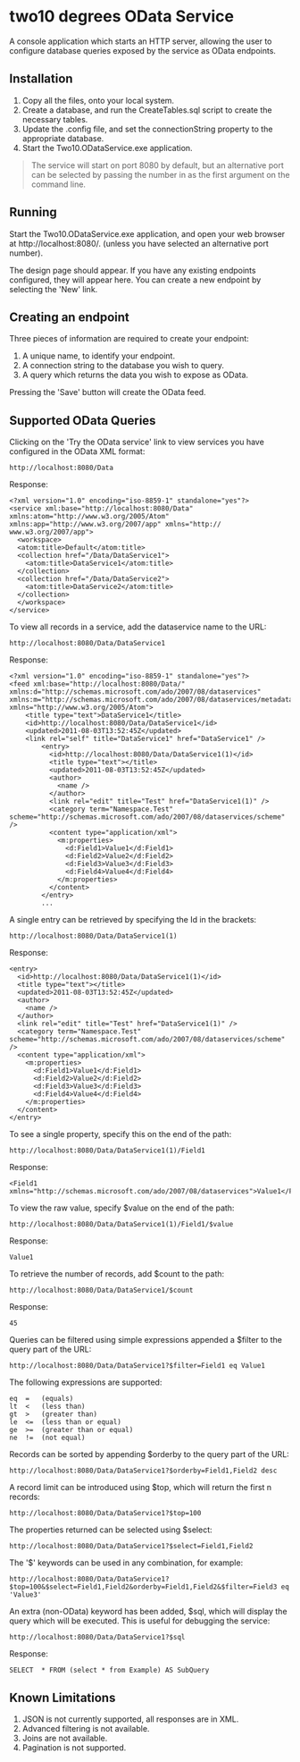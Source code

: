 two10 degrees OData Service
===========================

A console application which starts an HTTP server, allowing the user to configure database queries exposed by the service as OData endpoints.

Installation
------------

1. Copy all the files, onto your local system.
2. Create a database, and run the CreateTables.sql script to create the necessary tables.
3. Update the .config file, and set the connectionString property to the appropriate database.
4. Start the Two10.ODataService.exe application.

 > The service will start on port 8080 by default, but an alternative port can be selected by passing the number in as the first argument on the command line.

Running
-------

Start the Two10.ODataService.exe application, and open your web browser at http://localhost:8080/. (unless you have selected an alternative port number). 

The design page should appear. If you have any existing endpoints configured, they will appear here. You can create a new endpoint by selecting the 'New' link. 

Creating an endpoint
--------------------

Three pieces of information are required to create your endpoint:

1. A unique name, to identify your endpoint.
2. A connection string to the database you wish to query.
3. A query which returns the data you wish to expose as OData.

Pressing the 'Save' button will create the OData feed.

Supported OData Queries
-----------------------

Clicking on the 'Try the OData service' link to view services you have configured in the OData XML format:

	http://localhost:8080/Data

Response:

	<?xml version="1.0" encoding="iso-8859-1" standalone="yes"?>
	<service xml:base="http://localhost:8080/Data" xmlns:atom="http://www.w3.org/2005/Atom" xmlns:app="http://www.w3.org/2007/app" xmlns="http:// www.w3.org/2007/app">
	  <workspace>
	  <atom:title>Default</atom:title>
	  <collection href="/Data/DataService1">
	    <atom:title>DataService1</atom:title>
	  </collection>
	  <collection href="/Data/DataService2">
	    <atom:title>DataService2</atom:title>
	  </collection>
	  </workspace>
	</service>

To view all records in a service, add the dataservice name to the URL: 

	http://localhost:8080/Data/DataService1

Response:

	<?xml version="1.0" encoding="iso-8859-1" standalone="yes"?>
	<feed xml:base="http://localhost:8080/Data/" xmlns:d="http://schemas.microsoft.com/ado/2007/08/dataservices" xmlns:m="http://schemas.microsoft.com/ado/2007/08/dataservices/metadata" xmlns="http://www.w3.org/2005/Atom">
		<title type="text">DataService1</title>
		<id>http://localhost:8080/Data/DataService1</id>
		<updated>2011-08-03T13:52:45Z</updated>
		<link rel="self" title="DataService1" href="DataService1" />
		    <entry>
		      <id>http://localhost:8080/Data/DataService1(1)</id>
		      <title type="text"></title>
		      <updated>2011-08-03T13:52:45Z</updated>
		      <author>
		        <name />
		      </author>
		      <link rel="edit" title="Test" href="DataService1(1)" />
		      <category term="Namespace.Test" scheme="http://schemas.microsoft.com/ado/2007/08/dataservices/scheme" />
		      <content type="application/xml">
		        <m:properties>
		          <d:Field1>Value1</d:Field1>
		          <d:Field2>Value2</d:Field2>
		          <d:Field3>Value3</d:Field3>
		          <d:Field4>Value4</d:Field4>
		        </m:properties>
		      </content>
		    </entry>
		    ...

A single entry can be retrieved by specifying the Id in the brackets: 

	http://localhost:8080/Data/DataService1(1)

Response:

	<entry>
	  <id>http://localhost:8080/Data/DataService1(1)</id>
	  <title type="text"></title>
	  <updated>2011-08-03T13:52:45Z</updated>
	  <author>
	    <name />
	  </author>
	  <link rel="edit" title="Test" href="DataService1(1)" />
	  <category term="Namespace.Test" scheme="http://schemas.microsoft.com/ado/2007/08/dataservices/scheme" />
	  <content type="application/xml">
	    <m:properties>
	      <d:Field1>Value1</d:Field1>
	      <d:Field2>Value2</d:Field2>
	      <d:Field3>Value3</d:Field3>
	      <d:Field4>Value4</d:Field4>
	    </m:properties>
	  </content>
	</entry>

To see a single property, specify this on the end of the path:

	http://localhost:8080/Data/DataService1(1)/Field1

Response:

	<Field1 xmlns="http://schemas.microsoft.com/ado/2007/08/dataservices">Value1</Field1>

To view the raw value, specify $value on the end of the path:

	http://localhost:8080/Data/DataService1(1)/Field1/$value

Response:

	Value1

To retrieve the number of records, add $count to the path:

	http://localhost:8080/Data/DataService1/$count

Response:

	45

Queries can be filtered using simple expressions appended a $filter to the query part of the URL:

	http://localhost:8080/Data/DataService1?$filter=Field1 eq Value1

The following expressions are supported:

	eq  =   (equals)
	lt  <   (less than)	
	gt  >   (greater than)
	le  <=  (less than or equal)
	ge  >=  (greater than or equal)
	ne  !=  (not equal)

Records can be sorted by appending $orderby to the query part of the URL:

	http://localhost:8080/Data/DataService1?$orderby=Field1,Field2 desc

A record limit can be introduced using $top, which will return the first n records:

	http://localhost:8080/Data/DataService1?$top=100

The properties returned can be selected using $select:

	http://localhost:8080/Data/DataService1?$select=Field1,Field2

The '$' keywords can be used in any combination, for example:

	http://localhost:8080/Data/DataService1?$top=100&$select=Field1,Field2&orderby=Field1,Field2&$filter=Field3 eq 'Value3'

An extra (non-OData) keyword has been added, $sql, which will display the query which will be executed. This is useful for debugging the service:

	http://localhost:8080/Data/DataService1?$sql

Response:

	SELECT  * FROM (select * from Example) AS SubQuery  


Known Limitations
-----------------

1. JSON is not currently supported, all responses are in XML.
2. Advanced filtering is not available.
3. Joins are not available.
4. Pagination is not supported.
